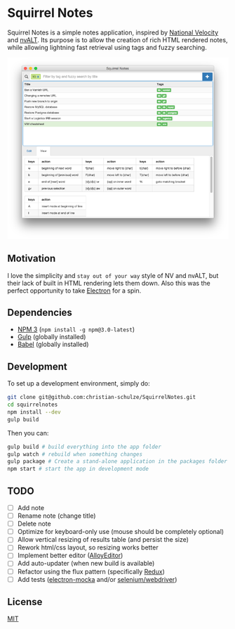 # Squirrel Notes
Squirrel Notes is a simple notes application, inspired by [National Velocity](http://notational.net) and [nvALT](http://brettterpstra.com/projects/nvalt/). Its purpose is to allow the creation of rich HTML rendered notes, while allowing lightning fast retrieval using tags and fuzzy searching.

![application image](app.png)

## Motivation
I love the simplicity and `stay out of your way` style of NV and nvALT, but their lack of built in HTML rendering lets them down. Also this was the perfect opportunity to take [Electron](https://github.com/atom/electron) for a spin.

## Dependencies
- [NPM 3](http://blog.npmjs.org/post/122450408965/npm-weekly-20-npm-3-is-here-ish) (`npm install -g npm@3.0-latest`)
- [Gulp](https://www.npmjs.com/package/gulp) (globally installed)
- [Babel](https://www.npmjs.com/package/babel) (globally installed)

## Development
To set up a development environment, simply do:
```sh
git clone git@github.com:christian-schulze/SquirrelNotes.git
cd squirrelnotes
npm install --dev
gulp build
```
Then you can:
```sh
gulp build # build everything into the app folder
gulp watch # rebuild when something changes
gulp package # Create a stand-alone application in the packages folder
npm start # start the app in development mode
```

## TODO
- [ ] Add note
- [ ] Rename note (change title)
- [ ] Delete note
- [ ] Optimize for keyboard-only use (mouse should be completely optional)
- [ ] Allow vertical resizing of results table (and persist the size)
- [ ] Rework html/css layout, so resizing works better
- [ ] Implement better editor ([AlloyEditor](http://alloyeditor.com))
- [ ] Add auto-updater (when new build is available)
- [ ] Refactor using the flux pattern (specifically [Redux](https://github.com/rackt/redux))
- [ ] Add tests ([electron-mocka](https://github.com/jprichardson/electron-mocha) and/or [selenium/webdriver](http://electron.atom.io/docs/v0.31.0/tutorial/using-selenium-and-webdriver/))

## License
[MIT](./LICENSE)
